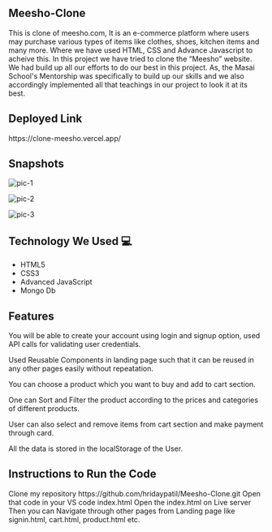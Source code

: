 <h2>Meesho-Clone   </h2>

<p>
   This is clone of meesho.com, It is an e-commerce platform where users may purchase various types of items like clothes, shoes, kitchen items and many more. Where we have used HTML, CSS and Advance Javascript to acheive this. In this project we have tried to clone the “Meesho” website. We had build up all our efforts to do our best in this project. As, the Masai School's Mentorship was specifically to build up our skills and we also accordingly implemented all that teachings in our project to look it at its best.
</p>



<h2> Deployed Link </h2>
https://clone-meesho.vercel.app/


<h2> Snapshots </h2>

![pic-1](https://user-images.githubusercontent.com/91047001/166081534-2617f82c-b68c-438f-901a-44462f0a276a.JPG)


![pic-2](https://user-images.githubusercontent.com/91047001/166081888-ebeb1e3f-7718-4140-9f60-398f44de8559.JPG)

![pic-3](https://user-images.githubusercontent.com/91047001/166081897-13eaa3a4-8a93-4795-8ae0-a92d834e6f7f.JPG)



<h2> Technology We Used 💻 </h2>

<ul>
  <li> HTML5 </li>
  <li> CSS3 </li>
  <li> Advanced JavaScript </li>
  <li> Mongo Db </li>
</ul>
  
  
<h2>Features  </h2>
<p>
You will be able to create your account using login and signup option, used API calls for validating user credentials.

Used Reusable Components in landing page such that it can be reused in any other pages easily without repeatation.

You can choose a product which you want to buy and add to cart section.

One can Sort and Filter the product according to the prices and categories of different products.

User can also select and remove items from cart section and make payment through card.

All the data is stored in the localStorage of the User.
</p>


<h2> Instructions to Run the Code </h2>
<p>    
Clone my repository https://github.com/hridaypatil/Meesho-Clone.git
Open that code in your VS code index.html
Open the index.html on Live server
Then you can Navigate through other pages from Landing page like signin.html, cart.html, product.html etc.
</p>
